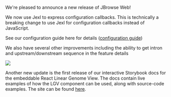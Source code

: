 We're pleased to announce a new release of JBrowse Web!

We now use Jexl to express configuration callbacks. This is technically a
breaking change to use Jexl for configuration callbacks instead of JavaScript.

See our configuration guide here for details
([configuration guide](docs/config_guide#configuration-callbacks))

We also have several other improvements including the ability to get intron and
upstream/downstream sequence in the feature details

![](https://user-images.githubusercontent.com/6511937/111727694-c5570b80-8841-11eb-89b6-695b7b7a3379.png)

Another new update is the first release of our interactive Storybook docs for the embeddable React Linear Genome View.
The docs contain live examples of how the LGV component can be used, along with source-code examples.
The site can be found [here](https://jbrowse.org/storybook/lgv/v1.1.0).
